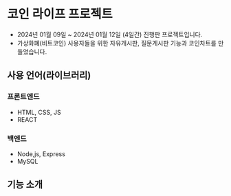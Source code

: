 # 코인 라이프 프로젝트
- 2024년 01월 09일 ~ 2024년 01월 12일 (4일간) 진행판 프로젝트입니다.
- 가상화폐(비트코인) 사용자들을 위한 자유개시판, 질문게시판 기능과 코인차트를 만들었습니다.

## 사용 언어(라이브러리)

### 프론트엔드
- HTML, CSS, JS
- REACT

### 백엔드
- Node,js, Express
- MySQL

## 기능 소개


  
